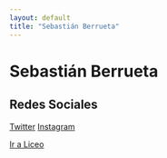 ```yaml
---
layout: default
title: "Sebastián Berrueta"
---
```


# Sebastián Berrueta

## Redes Sociales

<div class="social-links">
  <a href="https://twitter.com/berruetx" class="btn twitter">Twitter</a>
  <a href="https://instagram.com/berruetx" class="btn instagram">Instagram</a>
</div>

<a href="https://liceo.berrueta.xyz" class="btn main-btn">Ir a Liceo</a>